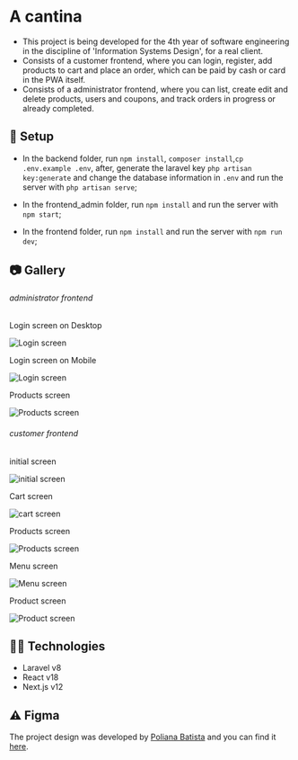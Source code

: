 # A cantina

- This project is being developed for the 4th year of software engineering in the discipline of 'Information Systems Design', for a real client.
- Consists of a customer frontend, where you can login, register, add products to cart and place an order, which can be paid by cash or card in the PWA itself.
- Consists of a administrator frontend, where you can list, create edit and delete products, users and coupons, and track orders in progress or already completed.

## :wrench: Setup

- In the backend folder, run `npm install`, `composer install`,`cp .env.example .env`, after, generate the laravel key `php artisan key:generate` and change the database information in `.env` and run the server with `php artisan serve`;

- In the frontend_admin folder, run `npm install` and run the server with `npm start`;

- In the frontend folder, run `npm install` and run the server with `npm run dev`;

## 📷 Gallery

###### administrator frontend

<p>Login screen on Desktop</p>

![Login screen](../assets/images/admin/loginScreenD.png "Login screen on Desktop")

<p>Login screen on Mobile</p>

![Login screen](../assets/images/admin/loginScreenM.png "Login screen on Mobile")

<p>Products screen</p>

![Products screen](../assets/images/admin/produtosScreen.png "Products Screen")

###### customer frontend

<p>initial screen</p>

![initial screen](../assets/images/customer/initial.png "Initial screen")

<p>Cart screen</p>

![cart screen](../assets/images/customer/cart.png "Cart screen")

<p>Products screen</p>

![Products screen](../assets/images/customer/listProdutos.png "Products Screen")

<p>Menu screen</p>

![Menu screen](../assets/images/customer/menu.png "Menu Screen")

<p>Product screen</p>

![Product screen](../assets/images/customer/product.png "Product Screen")

## 👨‍💻 Technologies

- Laravel v8
- React v18
- Next.js v12

## ⚠️ Figma

The project design was developed by <a href="https://github.com/pbatistads" target="_blank">Poliana Batista</a> and you can find it <a href="https://www.figma.com/file/L97JW1ujZMOe6fhsJpNXIl/Projeto---SGPAC?node-id=0%3A1" target="_blank">here</a>.
